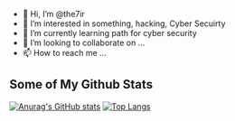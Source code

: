 - 👋 Hi, I’m @the7ir
- 👀 I’m interested in something, hacking, Cyber Secuirty
- 🌱 I’m currently learning path for cyber security
- 💞️ I’m looking to collaborate on ...
- 📫 How to reach me ...

<!---
the7ir/the7ir is a ✨ special ✨ repository because its `README.md` (this file) appears on your GitHub profile.
You can click the Preview link to take a look at your changes.
--->

## Some of My Github Stats

[![Anurag's GitHub stats](https://github-readme-stats.vercel.app/api?username=the7ir&show_icons=true&theme=radical)](https://github.com/the7ir)
[![Top Langs](https://github-readme-stats.vercel.app/api/top-langs/?username=the7ir&layout=compact)](https://github.com/the7ir)
